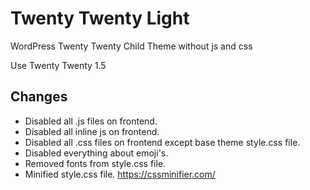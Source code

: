 # Twenty Twenty Light

WordPress Twenty Twenty Child Theme without js and css

Use Twenty Twenty 1.5

## Changes

- Disabled all .js files on frontend.
- Disabled all inline js on frontend.
- Disabled all .css files on frontend except base theme style.css file.
- Disabled everything about emoji's.
- Removed fonts from style.css file.
- Minified style.css file. <https://cssminifier.com/>
